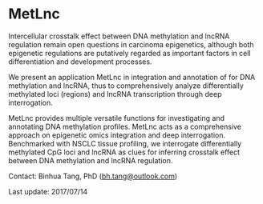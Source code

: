 # MetLnc

Intercellular crosstalk effect between DNA methylation and lncRNA regulation remain open questions in carcinoma epigenetics, although both epigenetic regulations are putatively regarded as important factors in cell differentiation and development processes.

We present an application MetLnc in integration and annotation of for DNA methylation and lncRNA, thus to comprehensively analyze differentially methylated loci (regions) and lncRNA transcription through deep interrogation.

MetLnc provides multiple versatile functions for investigating and annotating DNA methylation profiles. MetLnc acts as a comprehensive approach on epigenetic omics integration and deep interrogation. Benchmarked with NSCLC tissue profiling, we interrogate differentially methylated CpG loci and lncRNA as clues for inferring crosstalk effect between DNA methylation and lncRNA regulation.

Contact: Binhua Tang, PhD (bh.tang@outlook.com)

Last update: 2017/07/14
